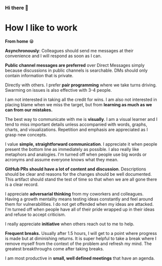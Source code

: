 ### Hi there 👋

# How I like to work

**From home** 😁

**Asynchronously**: Colleagues should send me messages at their convenience and I will respond as soon as I can.

**Public channel messages are preferred** over Direct Messages simply because discussions in public channels is searchable. DMs should only contain information that is private.

Directly with others. I prefer **pair programming** where we take turns driving. Swarming on issues is also effective with 3-4 people.

I am not interested in taking all the credit for wins. I am also not interested in placing blame when we miss the target, but from **learning as much as we can from our mistakes.**

The best way to communicate with me is **visually**. I am a visual learner and I tend to miss important details unless accompanied with words, graphs, charts, and visualizations. Repetition and emphasis are appreciated as I grasp new concepts.

I value **simple, straightforward communication**. I appreciate it when people present the bottom line as immediately as possible. I also really like metaphors and analogies. I'm turned off when people use big words or acronyms and assume everyone knows what they mean.

**GitHub PRs should have a lot of content and discussion**. Descriptions should be clear and reasons for the changes should be well documented. This artifact should stand the test of time so that when we are all gone there is a clear record.

I appreciate **adversarial thinking** from my coworkers and colleagues. Having a growth mentality means testing ideas constantly and feel around them for vulnerabilities. I do not get offended when my ideas are attacked. I'm turned off when people have all of their pride wrapped up in their ideas and refuse to accept criticism.

I really appreciate **initiative** when others reach out to me to help.

**Frequent breaks.** Usually after 1.5 hours, I will get to a point where progress is made but at diminishing returns. It is super helpful to take a break where I remove myself from the context of the problem and refresh my mind. The greatest breakthroughs come after taking breaks.

I am most productive in **small, well defined meetings** that have an agenda.


<!--
**orenfromberg/orenfromberg** is a ✨ _special_ ✨ repository because its `README.md` (this file) appears on your GitHub profile.

Here are some ideas to get you started:

- 🔭 I’m currently working on ...
- 🌱 I’m currently learning ...
- 👯 I’m looking to collaborate on ...
- 🤔 I’m looking for help with ...
- 💬 Ask me about ...
- 📫 How to reach me: ...
- 😄 Pronouns: ...
- ⚡ Fun fact: ...
-->
